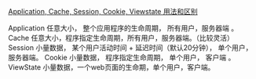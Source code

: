 [Application, Cache, Session, Cookie, Viewstate 用法和区别](http://blog.csdn.net/avon520/article/details/4922887)

Application 任意大小， 整个应用程序的生命周期， 所有用户，服务器端 。
Cache 任意大小，程序指定生命周期，所有用户，服务器端。（比较灵活）
Session 小量数据， 某个用户活动时间 + 延迟时间（默认20分钟）， 单个用户， 服务器端。
Cookie 小量数据， 程序指定生命周期， 单个用户， 客户端 。
ViewState 小量数据，一个web页面的生命期，单个用户，客户端。 

